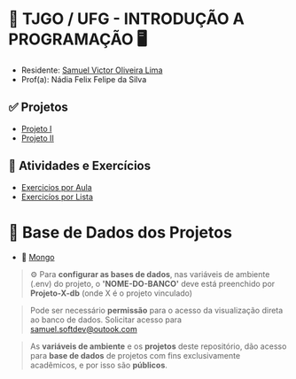 # 🏦 TJGO / UFG - INTRODUÇÃO A PROGRAMAÇÃO 🖥️

- Residente: [Samuel Victor Oliveira Lima](https://samuelvictorol.github.io/portfolio/)
- Prof(a): Nádia Felix Felipe da Silva

## ✅ Projetos

- [Projeto I](https://github.com/Residencia-em-Tecnologia-TJGO/Introducao-Programacao)
- [Projeto II](https://github.com/Residencia-em-Tecnologia-TJGO/Introducao-Programacao)

## 📆 Atividades e Exercícios
- [Exercicios por Aula](https://github.com/Residencia-em-Tecnologia-TJGO/Introducao-Programacao/tree/exercicios-aula)
- [Exercicíos por Lista](https://github.com/Residencia-em-Tecnologia-TJGO/Introducao-Programacao)

# 🎲 Base de Dados dos Projetos

- 🍃 [Mongo](https://cloud.mongodb.com/v2/67aa609b61c70d27b71fcc76#/metrics/replicaSet/67aa6181f84ff70f87a7315d/explorer)

> ⚙️ Para <strong>configurar as bases de dados</strong>, nas variáveis de ambiente (.env) do projeto, o <strong>'NOME-DO-BANCO'</strong> deve está preenchido por <strong>Projeto-X-db</strong> (onde X é o projeto vinculado)

> Pode ser necessário <strong>permissão</strong> para o acesso da visualização direta ao banco de dados. Solicitar acesso para samuel.softdev@outook.com

> As <strong>variáveis de ambiente</strong> e os <strong>projetos</strong> deste repositório, dão acesso para <strong>base de dados</strong> de projetos com fins exclusivamente acadêmicos, e por isso são <strong>públicos</strong>.
